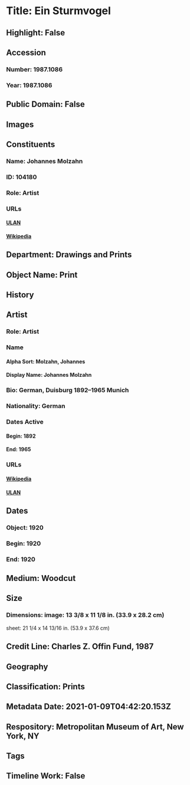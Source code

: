 # Title: Ein Sturmvogel
## Highlight: False
## Accession
### Number: 1987.1086
### Year: 1987.1086
## Public Domain: False
## Images
## Constituents
### Name: Johannes Molzahn
### ID: 104180
### Role: Artist
### URLs
#### [ULAN](http://vocab.getty.edu/page/ulan/500010318)
#### [Wikipedia](https://www.wikidata.org/wiki/Q214778)
## Department: Drawings and Prints
## Object Name: Print
## History
## Artist
### Role: Artist
### Name
#### Alpha Sort: Molzahn, Johannes
#### Display Name: Johannes Molzahn
### Bio: German, Duisburg 1892–1965 Munich
### Nationality: German
### Dates Active
#### Begin: 1892
#### End: 1965
### URLs
#### [Wikipedia](https://www.wikidata.org/wiki/Q214778)
#### [ULAN](http://vocab.getty.edu/page/ulan/500010318)
## Dates
### Object: 1920
### Begin: 1920
### End: 1920
## Medium: Woodcut
## Size
### Dimensions: image: 13 3/8 x 11 1/8 in. (33.9 x 28.2 cm)
sheet: 21 1/4 x 14 13/16 in. (53.9 x 37.6 cm)
## Credit Line: Charles Z. Offin Fund, 1987
## Geography
## Classification: Prints
## Metadata Date: 2021-01-09T04:42:20.153Z
## Respository: Metropolitan Museum of Art, New York, NY
## Tags
## Timeline Work: False